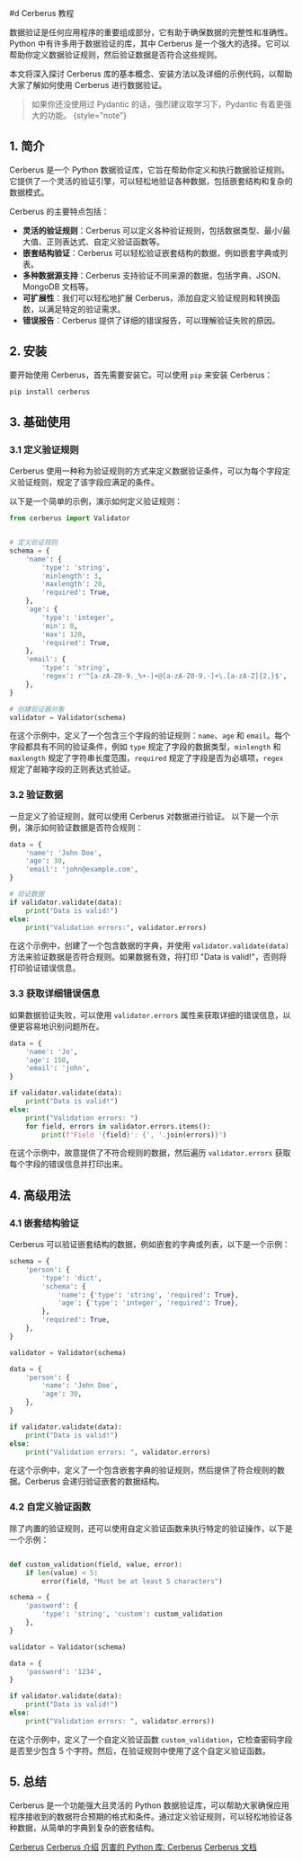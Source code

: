 #d Cerberus 教程

<show-structure depth="2"/>

数据验证是任何应用程序的重要组成部分，它有助于确保数据的完整性和准确性。Python 中有许多用于数据验证的库，其中 Cerberus 是一个强大的选择。它可以帮助你定义数据验证规则，然后验证数据是否符合这些规则。

本文将深入探讨 Cerberus 库的基本概念、安装方法以及详细的示例代码，以帮助大家了解如何使用 Cerberus 进行数据验证。

> 如果你还没使用过 Pydantic 的话，强烈建议取学习下，Pydantic 有着更强大的功能。
{style="note"}

## 1. 简介

Cerberus 是一个 Python 数据验证库，它旨在帮助你定义和执行数据验证规则。它提供了一个灵活的验证引擎，可以轻松地验证各种数据，包括嵌套结构和复杂的数据模式。

Cerberus 的主要特点包括：
- **灵活的验证规则**：Cerberus 可以定义各种验证规则，包括数据类型、最小/最大值、正则表达式、自定义验证函数等。
- **嵌套结构验证**：Cerberus 可以轻松验证嵌套结构的数据，例如嵌套字典或列表。
- **多种数据源支持**：Cerberus 支持验证不同来源的数据，包括字典、JSON、MongoDB 文档等。
- **可扩展性**：我们可以轻松地扩展 Cerberus，添加自定义验证规则和转换函数，以满足特定的验证需求。
- **错误报告**：Cerberus 提供了详细的错误报告，可以理解验证失败的原因。

## 2. 安装

要开始使用 Cerberus，首先需要安装它。可以使用 `pip` 来安装 Cerberus：

```Bash
pip install cerberus
```

## 3. 基础使用

### 3.1 定义验证规则

Cerberus 使用一种称为验证规则的方式来定义数据验证条件，可以为每个字段定义验证规则，规定了该字段应满足的条件。

以下是一个简单的示例，演示如何定义验证规则：

```Python
from cerberus import Validator


# 定义验证规则
schema = {
    'name': {
        'type': 'string',
        'minlength': 3,
        'maxlength': 20,
        'required': True,
    },
    'age': {
        'type': 'integer',
        'min': 0,
        'max': 120,
        'required': True,
    },
    'email': {
        'type': 'string',
        'regex': r'^[a-zA-Z0-9._%+-]+@[a-zA-Z0-9.-]+\.[a-zA-Z]{2,}$',
    },
}

# 创建验证器对象
validator = Validator(schema)
```

在这个示例中，定义了一个包含三个字段的验证规则：`name`、`age` 和 `email`。每个字段都具有不同的验证条件，例如 `type` 规定了字段的数据类型，`minlength` 和 `maxlength` 规定了字符串长度范围，`required` 规定了字段是否为必填项，`regex` 规定了邮箱字段的正则表达式验证。

### 3.2 验证数据

一旦定义了验证规则，就可以使用 Cerberus 对数据进行验证。 以下是一个示例，演示如何验证数据是否符合规则：

```Python
data = {
    'name': 'John Doe',
    'age': 30,
    'email': 'john@example.com',
}

# 验证数据
if validator.validate(data):
    print("Data is valid!")
else:
    print("Validation errors:", validator.errors)
```

在这个示例中，创建了一个包含数据的字典，并使用 `validator.validate(data)` 方法来验证数据是否符合规则。如果数据有效，将打印 "Data is valid!"，否则将打印验证错误信息。

### 3.3 获取详细错误信息

如果数据验证失败，可以使用 `validator.errors` 属性来获取详细的错误信息，以便更容易地识别问题所在。

```Python
data = {
    'name': 'Jo',
    'age': 150,
    'email': 'john',
}

if validator.validate(data):
    print("Data is valid!")
else:
    print("Validation errors: ")
    for field, errors in validator.errors.items():
        print(f"Field '{field}': {', '.join(errors)}")
```

在这个示例中，故意提供了不符合规则的数据，然后遍历 `validator.errors` 获取每个字段的错误信息并打印出来。

## 4. 高级用法

### 4.1 嵌套结构验证

Cerberus 可以验证嵌套结构的数据，例如嵌套的字典或列表，以下是一个示例：

```Python
schema = {
    'person': {
        'type': 'dict',
        'schema': {
            'name': {'type': 'string', 'required': True},
            'age': {'type': 'integer', 'required': True},
        },
        'required': True,
    },
}

validator = Validator(schema)

data = {
    'person': {
        'name': 'John Doe',
        'age': 30,
    },
}

if validator.validate(data):
    print("Data is valid!")
else:
    print("Validation errors: ", validator.errors)
```

在这个示例中，定义了一个包含嵌套字典的验证规则，然后提供了符合规则的数据。Cerberus 会递归验证嵌套的数据结构。

### 4.2 自定义验证函数

除了内置的验证规则，还可以使用自定义验证函数来执行特定的验证操作，以下是一个示例：

```Python

def custom_validation(field, value, error):
    if len(value) < 5:
        error(field, "Must be at least 5 characters")

schema = {
    'password': {
        'type': 'string', 'custom': custom_validation
    },
}

validator = Validator(schema)

data = {
    'password': '1234',
}

if validator.validate(data):
    print("Data is valid!")
else:
    print("Validation errors: ", validator.errors))
```

在这个示例中，定义了一个自定义验证函数 `custom_validation`，它检查密码字段是否至少包含 5 个字符。然后，在验证规则中使用了这个自定义验证函数。

## 5. 总结

Cerberus 是一个功能强大且灵活的 Python 数据验证库，可以帮助大家确保应用程序接收到的数据符合预期的格式和条件。通过定义验证规则，可以轻松地验证各种数据，从简单的字典到复杂的嵌套结构。


<seealso>
<category ref="ref_github">
    <a href="https://github.com/pyeve/cerberus">Cerberus</a>
</category>
<category ref="ref_docs">
    <a href="https://mp.weixin.qq.com/s/vAt95wDdC_L1WMY6UbRH7A">Cerberus 介绍</a>
    <a href="https://mp.weixin.qq.com/s/KnRnHqLDTHBOzg0NkO_Ang">厉害的 Python 库: Cerberus</a>
    <a href="https://docs.python-cerberus.org/">Cerberus 文档</a>
</category>
</seealso>